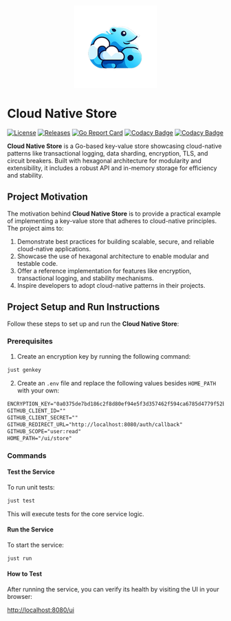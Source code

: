 <p align="center">
<img src="https://github.com/andygeiss/cloud-native-store/blob/main/logo.png?raw=true" />
</p>

# Cloud Native Store

[![License](https://img.shields.io/github/license/andygeiss/cloud-native-store)](https://github.com/andygeiss/cloud-native-store/blob/master/LICENSE)
[![Releases](https://img.shields.io/github/v/release/andygeiss/cloud-native-store)](https://github.com/andygeiss/cloud-native-store/releases)
[![Go Report Card](https://goreportcard.com/badge/github.com/andygeiss/cloud-native-store)](https://goreportcard.com/report/github.com/andygeiss/cloud-native-store)
[![Codacy Badge](https://app.codacy.com/project/badge/Grade/df82f7d9fa07469eadd726342e837197)](https://app.codacy.com/gh/andygeiss/cloud-native-store/dashboard?utm_source=gh&utm_medium=referral&utm_content=&utm_campaign=Badge_grade)
[![Codacy Badge](https://app.codacy.com/project/badge/Coverage/df82f7d9fa07469eadd726342e837197)](https://app.codacy.com/gh/andygeiss/cloud-native-store/dashboard?utm_source=gh&utm_medium=referral&utm_content=&utm_campaign=Badge_coverage)

**Cloud Native Store** is a Go-based key-value store showcasing cloud-native patterns like transactional logging, data sharding, encryption, TLS, and circuit breakers. Built with hexagonal architecture for modularity and extensibility, it includes a robust API and in-memory storage for efficiency and stability.

## Project Motivation

The motivation behind **Cloud Native Store** is to provide a practical example of implementing a key-value store that adheres to cloud-native principles. The project aims to:

1. Demonstrate best practices for building scalable, secure, and reliable cloud-native applications.
2. Showcase the use of hexagonal architecture to enable modular and testable code.
3. Offer a reference implementation for features like encryption, transactional logging, and stability mechanisms.
4. Inspire developers to adopt cloud-native patterns in their projects.

## Project Setup and Run Instructions

Follow these steps to set up and run the **Cloud Native Store**:

### Prerequisites
1. Create an encryption key by running the following command:
```bash
just genkey
```

2. Create an `.env` file and replace the following values besides `HOME_PATH` with your own:

```env
ENCRYPTION_KEY="0a0375de7bd186c2f8d80ef94e5f3d357462f594ca6785d4779f52bcb2b65b85"
GITHUB_CLIENT_ID=""
GITHUB_CLIENT_SECRET=""
GITHUB_REDIRECT_URL="http://localhost:8080/auth/callback"
GITHUB_SCOPE="user:read"
HOME_PATH="/ui/store"
```

### Commands

#### Test the Service
To run unit tests:
```bash
just test
```
This will execute tests for the core service logic.

#### Run the Service
To start the service:
```bash
just run
```

#### How to Test

After running the service, you can verify its health by visiting the UI in your browser:

[http://localhost:8080/ui](http://localhost:8080/ui)
